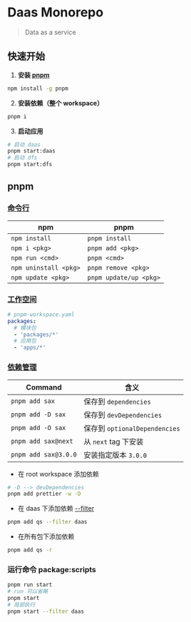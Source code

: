 # Daas Monorepo

> Data as a service

## 快速开始

1. **安装 [pnpm](https://pnpm.io/zh/motivation)**

```bash
npm install -g pnpm
```

2. **安装依赖（整个 workspace）**

```bash
pnpm i
```

3. **启动应用**

```bash
# 启动 daas
pnpm start:daas
# 启动 dfs
pnpm start:dfs
```

## pnpm

### [命令行](https://pnpm.io/zh/pnpm-cli)

| npm                   | pnpm                   |
|-----------------------|------------------------|
| `npm install`         | `pnpm install`         |
| `npm i <pkg>`         | `pnpm add <pkg>`       |
| `npm run <cmd>`       | `pnpm <cmd>`           |
| `npm uninstall <pkg>` | `pnpm remove <pkg>`    |
| `npm update <pkg>`    | `pnpm update/up <pkg>` |

### [工作空间](https://pnpm.io/zh/workspaces)

```yaml
# pnpm-workspace.yaml
packages:
  # 模块包
  - 'packages/*'
  # 应用包
  - 'apps/*'
```

### [依赖管理](https://pnpm.io/zh/cli/add)

| Command              | 含义                          |
| -------------------- | ----------------------------- |
| `pnpm add sax`       | 保存到 `dependencies`         |
| `pnpm add -D sax`    | 保存到 `devDependencies`      |
| `pnpm add -O sax`    | 保存到 `optionalDependencies` |
| `pnpm add sax@next`  | 从 `next` tag 下安装          |
| `pnpm add sax@3.0.0` | 安装指定版本 `3.0.0`          |

- 在 root workspace 添加依赖

```bash
# -D --> devDependencies
pnpm add prettier -w -D
```

- 在 daas 下添加依赖 [--filter](https://www.pnpm.cn/filtering)

```bash
pnpm add qs --filter daas
```

- 在所有包下添加依赖

```bash
pnpm add qs -r
```

### 运行命令 package:scripts

```bash
pnpm run start
# run 可以省略
pnpm start
# 局部执行
pnpm start --filter daas
```
